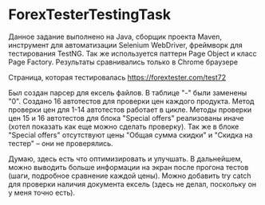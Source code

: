 # ForexTesterTestingTask
Данное задание выполнено на Java, сборщик проекта Maven, инструмент для автоматизации Selenium WebDriver, фреймворк для тестирования TestNG.
Так же используется паттерн Page Object и класс Page Factory.
Результаты сравнивались только в Chrome браузере

Страница, которая тестировалась https://forextester.com/test72

Был создан парсер для ексель файлов. В таблице "-" были заменены "0". Создано 16 автотестов для проверки цен каждого продукта. 
Метод проверки цен для 1-14 автотестов работает в цикле.
Методы проверки цен 15 и 16 автотестов для блока "Special offers" реализованы иначе (хотел показать как еще можно сделать проверку).
Так же в блоке "Special offers" отсутствуют цены "Общая сумма скидки" и "Скидка на тестер" – они не проверялись.

Думаю, здесь есть что оптимизировать и улучшать. 
В дальнейшем, можно выводить больше информации на экран после прогона тестов (шаги, подробное сравнение каждой цены).
Можно добавить try catch для проверки наличия документа ексель (здесь не делал, поскольку он у меня точно есть).
